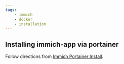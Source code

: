 ```yaml
---
tags:
    - immich
    - docker
    - installation
---
```

## Installing immich-app via portainer

Follow directions from [Immich Portainer Install](https://immich.app/docs/install/portainer).


<script data-name="BMC-Widget" data-cfasync="false" src="https://cdnjs.buymeacoffee.com/1.0.0/widget.prod.min.js" data-id="justaguylinux" data-description="Support me on Buy me a coffee!" data-message="" data-color="#FF5F5F" data-position="Right" data-x_margin="18" data-y_margin="18"></script>
